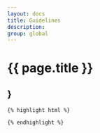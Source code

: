 ```yaml
---
layout: docs
title: Guidelines
description: 
group: global
---
```


# {{ page.title }}

<section id="headings clearfix">
	<h2 class="section__title">}</h2>


	
	{% highlight html %}

	{% endhighlight %}

</section>